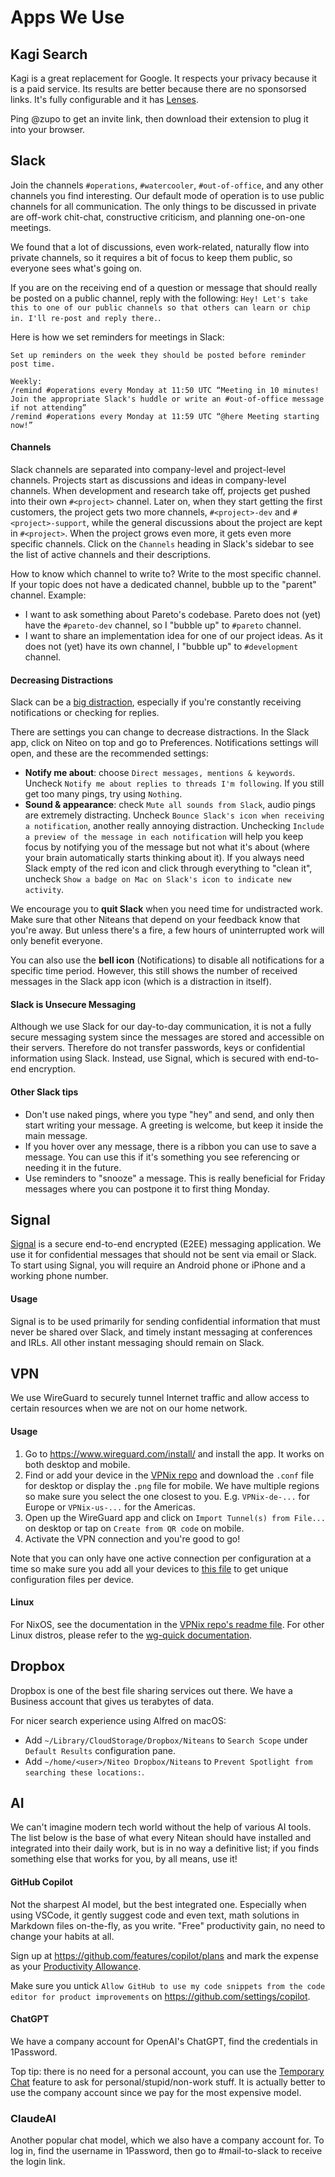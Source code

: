 # Apps We Use

## Kagi Search

Kagi is a great replacement for Google. It respects your privacy because it is a paid service. Its results are better because there are no sponsorsed links. It's fully configurable and it has [Lenses](https://help.kagi.com/kagi/features/lenses.html).

Ping @zupo to get an invite link, then download their extension to plug it into your browser. 

## Slack

Join the channels `#operations`, `#watercooler`, `#out-of-office`, and any other channels you find interesting. Our default mode of operation is to use public channels for all communication. The only things to be discussed in private are off-work chit-chat, constructive criticism, and planning one-on-one meetings.

We found that a lot of discussions, even work-related, naturally flow into private channels, so it requires a bit of focus to keep them public, so everyone sees what's going on.

If you are on the receiving end of a question or message that should really be posted on a public channel, reply with the following: `Hey! Let's take this to one of our public channels so that others can learn or chip in. I'll re-post and reply there.`.

Here is how we set reminders for meetings in Slack:

```
Set up reminders on the week they should be posted before reminder post time.

Weekly:
/remind #operations every Monday at 11:50 UTC “Meeting in 10 minutes! Join the appropriate Slack's huddle or write an #out-of-office message if not attending”
/remind #operations every Monday at 11:59 UTC “@here Meeting starting now!”
```

#### Channels

Slack channels are separated into company-level and project-level channels. Projects start as discussions and ideas in company-level channels. When development and research take off, projects get pushed into their own `#<project>` channel. Later on, when they start getting the first customers, the project gets two more channels, `#<project>-dev` and `#<project>-support`, while the general discussions about the project are kept in `#<project>`. When the project grows even more, it gets even more specific channels. Click on the `Channels` heading in Slack's sidebar to see the list of active channels and their descriptions.

How to know which channel to write to? Write to the most specific channel. If your topic does not have a dedicated channel, bubble up to the "parent" channel. Example:
* I want to ask something about Pareto's codebase. Pareto does not (yet) have the `#pareto-dev` channel, so I "bubble up" to `#pareto` channel.
* I want to share an implementation idea for one of our project ideas. As it does not (yet) have its own channel, I "bubble up" to `#development` channel.

#### Decreasing Distractions

Slack can be a [big distraction](https://m.signalvnoise.com/is-group-chat-making-you-sweat-744659addf7d), especially if you're constantly receiving notifications or checking for replies.

There are settings you can change to decrease distractions. In the Slack app, click on Niteo on top and go to Preferences. Notifications settings will open, and these are the recommended settings:

- **Notify me about**: choose `Direct messages, mentions & keywords`. Uncheck `Notify me about replies to threads I'm following`. If you still get too many pings, try using `Nothing`.
- **Sound & appearance**: check `Mute all sounds from Slack`, audio pings are extremely distracting. Uncheck `Bounce Slack's icon when receiving a notification`, another really annoying distraction. Unchecking `Include a preview of the message in each notification` will help you keep focus by notifying you of the message but not what it's about (where your brain automatically starts thinking about it). If you always need Slack empty of the red icon and click through everything to "clean it", uncheck `Show a badge on Mac on Slack's icon to indicate new activity`.

We encourage you to **quit Slack** when you need time for undistracted work. Make sure that other Niteans that depend on your feedback know that you're away. But unless there's a fire, a few hours of uninterrupted work will only benefit everyone.

You can also use the **bell icon** (Notifications) to disable all notifications for a specific time period. However, this still shows the number of received messages in the Slack app icon (which is a distraction in itself).


#### Slack is Unsecure Messaging

Although we use Slack for our day-to-day communication, it is not a fully secure messaging system since the messages are stored and accessible on their servers. Therefore do not transfer passwords, keys or confidential information using Slack. Instead, use Signal, which is secured with end-to-end encryption.

#### Other Slack tips

- Don't use naked pings, where you type "hey" and send, and only then start writing your message. A greeting is welcome, but keep it inside the main message.
- If you hover over any message, there is a ribbon you can use to save a message. You can use this if it's something you see referencing or needing it in the future.
- Use reminders to "snooze" a message. This is really beneficial for Friday messages where you can postpone it to first thing Monday.

## Signal

[Signal](https://signal.org/) is a secure end-to-end encrypted (E2EE) messaging application. We use it for confidential messages that should not be sent via email or Slack. To start using Signal, you will require an Android phone or iPhone and a working phone number.

#### Usage

Signal is to be used primarily for sending confidential information that must never be shared over Slack, and timely instant messaging at conferences and IRLs. All other instant messaging should remain on Slack.

## VPN

We use WireGuard to securely tunnel Internet traffic and allow access to certain resources when we are not on our home network.

#### Usage

1. Go to https://www.wireguard.com/install/ and install the app. It works on both desktop and mobile.
1. Find or add your device in the [VPNix repo](https://github.com/teamniteo/vpnix/tree/main/nitean-devices) and download the `.conf` file for desktop or display the `.png` file for mobile. We have multiple regions so make sure you select the one closest to you. E.g. `VPNix-de-...` for Europe or `VPNix-us-...` for the Americas.
1. Open up the WireGuard app and click on `Import Tunnel(s) from File...` on desktop or tap on `Create from QR code` on mobile.
1. Activate the VPN connection and you're good to go!

Note that you can only have one active connection per configuration at a time so make sure you add all your devices to [this file](https://github.com/teamniteo/vpnix/blob/main/nitean-devices/nitean-devices.yaml) to get unique configuration files per device.

#### Linux
For NixOS, see the documentation in the [VPNix repo's readme file](https://github.com/teamniteo/vpnix/blob/main/README.md#nixos). For other Linux distros, please refer to the [wg-quick documentation](https://git.zx2c4.com/wireguard-tools/about/src/man/wg-quick.8).


## Dropbox

Dropbox is one of the best file sharing services out there. We have a Business account that gives us terabytes of data.

For nicer search experience using Alfred on macOS:
  * Add `~/Library/CloudStorage/Dropbox/Niteans` to `Search Scope` under `Default Results` configuration pane.
  * Add `~/home/<user>/Niteo Dropbox/Niteans` to `Prevent Spotlight from searching these locations:`.


## AI

We can't imagine modern tech world without the help of various AI tools. The list below is the base of what every Nitean should have installed and integrated into their daily work, but is in no way a definitive list; if you finds something else that works for you, by all means, use it! 

#### GitHub Copilot

Not the sharpest AI model, but the best integrated one. Especially when using VSCode, it gently suggest code and even text, math solutions in Markdown files on-the-fly, as you write. "Free" productivity gain, no need to change your habits at all. 

Sign up at https://github.com/features/copilot/plans and mark the expense as your [Productivity Allowance](https://github.com/teamniteo/handbook/blob/main/5_People/benefits.md#productivity-allowance).

Make sure you untick `Allow GitHub to use my code snippets from the code editor for product improvements` on https://github.com/settings/copilot.

#### ChatGPT

We have a company account for OpenAI's ChatGPT, find the credentials in 1Password.

Top tip: there is no need for a personal account, you can use the [Temporary Chat](https://help.openai.com/en/articles/8914046-temporary-chat-faq) feature to ask for personal/stupid/non-work stuff. It is actually better to use the company account since we pay for the most expensive model. 

### ClaudeAI

Another popular chat model, which we also have a company account for. To log in, find the username in 1Password, then go to #mail-to-slack to receive the login link. 
